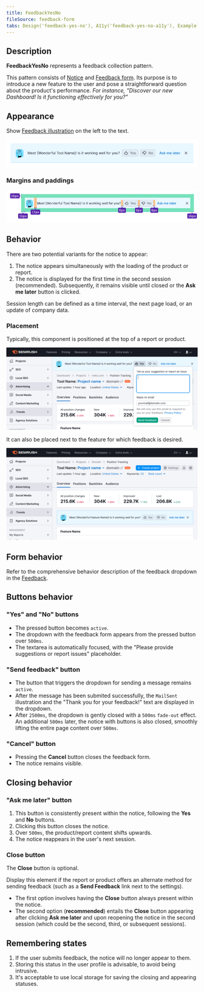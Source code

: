 ```yaml
---
title: FeedbackYesNo
fileSource: feedback-form
tabs: Design('feedback-yes-no'), A11y('feedback-yes-no-a11y'), Example('feedback-yes-no-code')
---
```


## Description

**FeedbackYesNo** represents a feedback collection pattern.

This pattern consists of [Notice](/components/notice/notice) and [Feedback form](/components/feedback-form/feedback-form). Its purpose is to introduce a new feature to the user and pose a straightforward question about the product's performance. _For instance, "Discover our new Dashboard! Is it functioning effectively for you?"_

## Appearance

Show [Feedback illustration](/style/illustration/illustration) on the left to the text.

![](static/feedback-yes-no.png)

### Margins and paddings

![](static/feedback-yes-no-sizes.png)

## Behavior

There are two potential variants for the notice to appear:

1. The notice appears simultaneously with the loading of the product or report.
2. The notice is displayed for the first time in the second session (recommended). Subsequently, it remains visible until closed or the **Ask me later** button is clicked.

Session length can be defined as a time interval, the next page load, or an update of company data.

### Placement

Typically, this component is positioned at the top of a report or product.

![](static/send-feedback-notice-on-top.png)

It can also be placed next to the feature for which feedback is desired.

![](static/send-feedback-notice-next-to-feature.png)

## Form behavior

Refer to the comprehensive behavior description of the feedback dropdown in the [Feedback](/components/feedback-form/feedback-form).

## Buttons behavior

### "Yes" and "No" buttons

- The pressed button becomes `active`.
- The dropdown with the feedback form appears from the pressed button over `500ms`.
- The textarea is automatically focused, with the "Please provide suggestions or report issues" placeholder.

### "Send feedback" button

- The button that triggers the dropdown for sending a message remains `active`.
- After the message has been submited successfully, the `MailSent` illustration and the "Thank you for your feedback!" text are displayed in the dropdown.
- After `2500ms`, the dropdown is gently closed with a `500ms` `fade-out` effect. An additional `500ms` later, the notice with buttons is also closed, smoothly lifting the entire page content over `500ms`.

### "Cancel" button

- Pressing the **Cancel** button closes the feedback form.
- The notice remains visible.

## Closing behavior

### "Ask me later" button

1. This button is consistently present within the notice, following the **Yes** and **No** buttons.
2. Clicking this button closes the notice.
3. Over `500ms`, the product/report content shifts upwards.
4. The notice reappears in the user's next session.

### Close button

The **Close** button is optional.

Display this element if the report or product offers an alternate method for sending feedback (such as a **Send Feedback** link next to the settings).

- The first option involves having the **Close** button always present within the notice.
- The second option (**recommended**) entails the **Close** button appearing after clicking **Ask me later** and upon reopening the notice in the second session (which could be the second, third, or subsequent sessions).

## Remembering states

1. If the user submits feedback, the notice will no longer appear to them.
2. Storing this status in the user profile is advisable, to avoid being intrusive.
3. It's acceptable to use local storage for saving the closing and appearing statuses.
